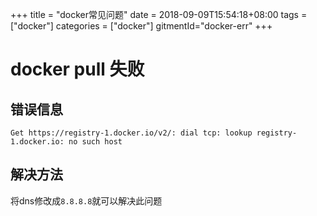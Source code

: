 +++
title = "docker常见问题"
date = 2018-09-09T15:54:18+08:00
tags = ["docker"]
categories = ["docker"]
gitmentId="docker-err"
+++
# docker pull 失败
## 错误信息
`Get https://registry-1.docker.io/v2/: dial tcp: lookup registry-1.docker.io: no such host`
## 解决方法
将dns修改成`8.8.8.8`就可以解决此问题
